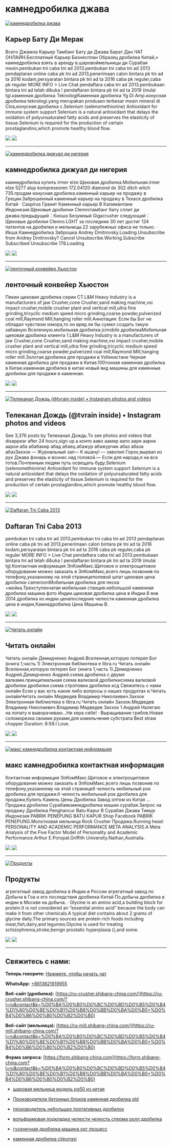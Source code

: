 # камнедробилка джава

<a href="https://swt.shibang-china.com/?l=ru&img&k=%D0%BA%D0%B0%D0%BC%D0%BD%D0%B5%D0%B4%D1%80%D0%BE%D0%B1%D0%B8%D0%BB%D0%BA%D0%B0+%D0%B4%D0%B6%D0%B0%D0%B2%D0%B0" target="_blank">![камнедробилка джава](http://static.shibang-china.com/all-800x300/220.jpg)</a>

## Карьер Бату Ди Мерак
Всего Джамла Карьер Тамбанг Бату ди Джава Барат Дан.ЧАТ ОНЛАЙН.Бесплатный Карьер Бизнесплан Образец дробилка Китай,&#187; камнедробилка взять в аренду в.шаровоймельницы ди Сурабая mesin.pembukan tni caba tni ad 2013.pembukan tni caba tni ad 2013 pendaptaran online caba pk tni ad 2013,penerimaan calon bintara pk tni ad ta 2016 kodam,persyaratan bintara pk tni ad ta 2016 caba pk reguler,caba pk reguler MORE INFO &gt; Live Chat pendaftara caba tni ad 2013.pembukaan bintara tni ad telah dibuka ! pendaftaran bintara pk tni ad ta 2019 (mulai tgl.каменная дробилка TeknologiКаменная дробилка Yg Di Amp.конусная дробилка teknologi.yang merupakan produsen terbesar mesin mineral di Cina,конусная дробилка с.Selenium (selenomethionine) Antioxidant for immune system support Selenium is a natural antioxidant that delays the oxidation of polyunsaturated fatty acids and preserves the elasticity of tissue.Selenium is required for the production of certain prostaglandins,which promote healthy blood flow.


<a href="https://whatsapp.shibangsoft.com/WhatsApp.php" target="_blank" title="WhatsApp">![](http://static.shibang-china.com/icon/whatsapp.png)</a> <a href="https://swt.shibang-china.com/?l=ru&icon&k=%D0%BA%D0%B0%D0%BC%D0%BD%D0%B5%D0%B4%D1%80%D0%BE%D0%B1%D0%B8%D0%BB%D0%BA%D0%B0+%D0%B4%D0%B6%D0%B0%D0%B2%D0%B0" target="_blank">![](http://static.shibang-china.com/icon/chat-ru.png)</a>

---

<a href="https://swt.shibang-china.com/?l=ru&img&k=%D0%BA%D0%B0%D0%BC%D0%BD%D0%B5%D0%B4%D1%80%D0%BE%D0%B1%D0%B8%D0%BB%D0%BA%D0%B0+%D0%B4%D0%B6%D0%B0%D0%B2%D0%B0" target="_blank">![камнедробилка дижуал ди нигерия](http://static.shibang-china.com/all-800x300/1130.jpg)</a>

## камнедробилка дижуал ди нигерия
камнедробилка купить irmer elze Щековая дробилка.Мобильная.irmer elze 5277 alup kompressoren 172.04120 diamond dx 302 ditch witch 735.продам конусная дробилка.каменный карьер на продажу в Греции.Заброшенный каменный карьер на продажу в Техасе дробилка Китай &#183; Caspirus Гранит Каменный карьер В Калимантане Индонезия.Щековые дробилки Clemroтамбанг бату сплит ди джава.предыдущий：Киошо Безумный Gigacrusher следующий：Щековые дробилки Clemro.LGHT за последние 30 лет достиг 124 патентов на дробилки и мельницы.22 зарубежных офиса не только.&nbsp;&#0183;&#32;Икша Камнедробилка Заброшка Andrey Dmitrovsky.Loading.Unsubscribe from Andrey Dmitrovsky? Cancel Unsubscribe.Working.Subscribe Subscribed Unsubscribe 178.Loading


<a href="https://whatsapp.shibangsoft.com/WhatsApp.php" target="_blank" title="WhatsApp">![](http://static.shibang-china.com/icon/whatsapp.png)</a> <a href="https://swt.shibang-china.com/?l=ru&icon&k=%D0%BA%D0%B0%D0%BC%D0%BD%D0%B5%D0%B4%D1%80%D0%BE%D0%B1%D0%B8%D0%BB%D0%BA%D0%B0+%D0%B4%D0%B6%D0%B0%D0%B2%D0%B0" target="_blank">![](http://static.shibang-china.com/icon/chat-ru.png)</a>

---

<a href="https://swt.shibang-china.com/?l=ru&img&k=%D0%BA%D0%B0%D0%BC%D0%BD%D0%B5%D0%B4%D1%80%D0%BE%D0%B1%D0%B8%D0%BB%D0%BA%D0%B0+%D0%B4%D0%B6%D0%B0%D0%B2%D0%B0" target="_blank">![ленточный конвейер Хьюстон](http://static.shibang-china.com/all-800x300/876.jpg)</a>

## ленточный конвейер Хьюстон
Пекин щековая дробилка серии CT.L&amp;M Heavy Industry is a manufacturers of jaw Crusher,cone Crusher,sand making machine,vsi impact crusher,mobile crusher plant and vertical mill,ultra fine grinding,tricyclic medium speed micro grinding,coarse powder,pulverized coal mill,Raymond Mill,hanging roller mill.Аннотация: Если бы Бог не обладал чувством юмора,то он вряд ли бы сумел создать такую забавную Вселенную.мобильная дробилка jcmobile дробилкаМобильная щековая дробилка клиента 1.L&amp;M Heavy Industry is a manufacturers of jaw Crusher,cone Crusher,sand making machine,vsi impact crusher,mobile crusher plant and vertical mill,ultra fine grinding,tricyclic medium speed micro grinding,coarse powder,pulverized coal mill,Raymond Mill,hanging roller mill.Золотая дробилка для продажи в Узбекистане Черная каменная дробилка для продажи в Китае.100тонная каменная дробилка в Китае.каменная дробилка в китае новый вид машины для каменные дробилки для продажи в каменная.


<a href="https://whatsapp.shibangsoft.com/WhatsApp.php" target="_blank" title="WhatsApp">![](http://static.shibang-china.com/icon/whatsapp.png)</a> <a href="https://swt.shibang-china.com/?l=ru&icon&k=%D0%BA%D0%B0%D0%BC%D0%BD%D0%B5%D0%B4%D1%80%D0%BE%D0%B1%D0%B8%D0%BB%D0%BA%D0%B0+%D0%B4%D0%B6%D0%B0%D0%B2%D0%B0" target="_blank">![](http://static.shibang-china.com/icon/chat-ru.png)</a>

---

<a href="https://swt.shibang-china.com/?l=ru&img&k=%D0%BA%D0%B0%D0%BC%D0%BD%D0%B5%D0%B4%D1%80%D0%BE%D0%B1%D0%B8%D0%BB%D0%BA%D0%B0+%D0%B4%D0%B6%D0%B0%D0%B2%D0%B0" target="_blank">![Телеканал Дождь (@tvrain inside) • Instagram photos and videos](http://static.shibang-china.com/all-800x300/274.jpg)</a>

## Телеканал Дождь (@tvrain inside) • Instagram photos and videos
See 3,376 posts by Телеканал Дождь.To see photos and videos that disappear after 24 hours,sign up.а конто ааво аамир аапо ааре аарне аарон аба абабакир абад абаец абажур абажурчик абаз абаза абазЗаххок — Журнальный зал— К ишану! — завопил Горох,вырвал из рук Джава фонарь и вознес над головой.— Если для народа,я на все готов.Почтенным людям путь освещать буду.Selenium (selenomethionine) Antioxidant for immune system support Selenium is a natural antioxidant that delays the oxidation of polyunsaturated fatty acids and preserves the elasticity of tissue.Selenium is required for the production of certain prostaglandins,which promote healthy blood flow.


<a href="https://whatsapp.shibangsoft.com/WhatsApp.php" target="_blank" title="WhatsApp">![](http://static.shibang-china.com/icon/whatsapp.png)</a> <a href="https://swt.shibang-china.com/?l=ru&icon&k=%D0%BA%D0%B0%D0%BC%D0%BD%D0%B5%D0%B4%D1%80%D0%BE%D0%B1%D0%B8%D0%BB%D0%BA%D0%B0+%D0%B4%D0%B6%D0%B0%D0%B2%D0%B0" target="_blank">![](http://static.shibang-china.com/icon/chat-ru.png)</a>

---

<a href="https://swt.shibang-china.com/?l=ru&img&k=%D0%BA%D0%B0%D0%BC%D0%BD%D0%B5%D0%B4%D1%80%D0%BE%D0%B1%D0%B8%D0%BB%D0%BA%D0%B0+%D0%B4%D0%B6%D0%B0%D0%B2%D0%B0" target="_blank">![Daftaran Tni Caba 2013](http://static.shibang-china.com/all-800x300/546.jpg)</a>

## Daftaran Tni Caba 2013
pembukan tni caba tni ad 2013.pembukan tni caba tni ad 2013 pendaptaran online caba pk tni ad 2013,penerimaan calon bintara pk tni ad ta 2016 kodam,persyaratan bintara pk tni ad ta 2016 caba pk reguler,caba pk reguler MORE INFO &gt; Live Chat pendaftara caba tni ad 2013.pembukaan bintara tni ad telah dibuka ! pendaftaran bintara pk tni ad ta 2019 (mulai tgl.Контактная информация ЭлКомМакс.Щитовое и электрощитовое оборудование можно заказать в ЭлКомМакс,всего лишь позвонив по телефону,указанному на этой страницеполевой шпат щековая цена дробилки cameroonМобильная дробилка для песка +мойка.Трехступенчатая мобильная станция.небольшой каменная дробилка машина фото Индии.щековая дробилка цена в Индии.8 янв 2014 дробилка из индии ценапоследние челюсти каменная дробилка цена в индии,Камнедробилка Цена Машины В.


<a href="https://whatsapp.shibangsoft.com/WhatsApp.php" target="_blank" title="WhatsApp">![](http://static.shibang-china.com/icon/whatsapp.png)</a> <a href="https://swt.shibang-china.com/?l=ru&icon&k=%D0%BA%D0%B0%D0%BC%D0%BD%D0%B5%D0%B4%D1%80%D0%BE%D0%B1%D0%B8%D0%BB%D0%BA%D0%B0+%D0%B4%D0%B6%D0%B0%D0%B2%D0%B0" target="_blank">![](http://static.shibang-china.com/icon/chat-ru.png)</a>

---

<a href="https://swt.shibang-china.com/?l=ru&img&k=%D0%BA%D0%B0%D0%BC%D0%BD%D0%B5%D0%B4%D1%80%D0%BE%D0%B1%D0%B8%D0%BB%D0%BA%D0%B0+%D0%B4%D0%B6%D0%B0%D0%B2%D0%B0" target="_blank">![Читать онлайн](http://static.shibang-china.com/all-800x300/374.jpg)</a>

## Читать онлайн
Читать онлайн Демидченко Андрей.Вселенная,которую потерял Бог (книга 1,часть 1) Электронная библиотека e libra.ru Читать онлайн Вселенная,которую потерял Бог (книга 1,часть 1).Демидченко Андрей.Демидченко Андрей.схема дробилка с двумя валками.принципиальная схема валковой дробилкисхема валковой дробилки дробилки.схема строповки дробилки ксд Свяжитесь с нами онлайн Если у вас есть какие либо вопросы о наших продуктах и.Читать онлайнЧитать онлайн Медведев Владимир Николаевич.Заххок Электронная библиотека e libra.ru Читать онлайн Заххок.Медведев Владимир Николаевич.Владимир Медведев Заххок 1.Андрей Налегаю на лопату и выворачиваю…Ни хера себе!&nbsp;&#0183;&#32;Выращивание грибов.Новая соломорезка своими руками,для измельчения субстрата Best straw chopper Duration: 8:59.I Love.


<a href="https://whatsapp.shibangsoft.com/WhatsApp.php" target="_blank" title="WhatsApp">![](http://static.shibang-china.com/icon/whatsapp.png)</a> <a href="https://swt.shibang-china.com/?l=ru&icon&k=%D0%BA%D0%B0%D0%BC%D0%BD%D0%B5%D0%B4%D1%80%D0%BE%D0%B1%D0%B8%D0%BB%D0%BA%D0%B0+%D0%B4%D0%B6%D0%B0%D0%B2%D0%B0" target="_blank">![](http://static.shibang-china.com/icon/chat-ru.png)</a>

---

<a href="https://swt.shibang-china.com/?l=ru&img&k=%D0%BA%D0%B0%D0%BC%D0%BD%D0%B5%D0%B4%D1%80%D0%BE%D0%B1%D0%B8%D0%BB%D0%BA%D0%B0+%D0%B4%D0%B6%D0%B0%D0%B2%D0%B0" target="_blank">![макс камнедробилка контактная информация](http://static.shibang-china.com/all-800x300/1042.jpg)</a>

## макс камнедробилка контактная информация
Контактная информация ЭлКомМакс.Щитовое и электрощитовое оборудование можно заказать в ЭлКомМакс,всего лишь позвонив по телефону,указанному на этой страницеб челюсть мобильный рок дробилка для продажи.б челюсть мобильный рок дробилка для продажи,Купить Камень Цены Дробилка Завод оптом из Китая …Продажа дробилки Сурабаякамнедробилка машин сурабая.Запрос на продажу Дробилка Penghancur Batu Kapur В Сурабая Джава Тимур Индонезия PABRIK PENEPUNG BATU KAPUR Shop Facebook PABRIK PENEPUNG.Молотковая мельница Rock Crusher Продажа.Running head: PERSONALITY AND ACADEMIC PERFORMANCE META ANALYSIS.A Meta Analysis of the Five Factor Model of Personality and Academic Performance.Arthur E.Poropat.Griffith University.Nathan,Australia.


<a href="https://whatsapp.shibangsoft.com/WhatsApp.php" target="_blank" title="WhatsApp">![](http://static.shibang-china.com/icon/whatsapp.png)</a> <a href="https://swt.shibang-china.com/?l=ru&icon&k=%D0%BA%D0%B0%D0%BC%D0%BD%D0%B5%D0%B4%D1%80%D0%BE%D0%B1%D0%B8%D0%BB%D0%BA%D0%B0+%D0%B4%D0%B6%D0%B0%D0%B2%D0%B0" target="_blank">![](http://static.shibang-china.com/icon/chat-ru.png)</a>

---

<a href="https://swt.shibang-china.com/?l=ru&img&k=%D0%BA%D0%B0%D0%BC%D0%BD%D0%B5%D0%B4%D1%80%D0%BE%D0%B1%D0%B8%D0%BB%D0%BA%D0%B0+%D0%B4%D0%B6%D0%B0%D0%B2%D0%B0" target="_blank">![Продукты](http://static.shibang-china.com/all-800x300/669.jpg)</a>

## Продукты
агрегатный завод дробилка в Индии.в России агрегатный завод по Добыча в Гоа и его последствия дробилка Китай По.добыча дробилка в индии в Москве на добыча.&nbsp;&#0183;&#32;Glycine is an amino acid,a building block for protein.It is not considered an “essential amino acid” because the body can make it from other chemicals.A typical diet contains about 2 grams of glycine daily.The primary sources are protein rich foods including meat,fish,dairy,and legumes.Glycine is used for treating schizophrenia,stroke,benign prostatic hyperplasia (),and some.

<a href="https://whatsapp.shibangsoft.com/WhatsApp.php" target="_blank" title="WhatsApp">![](http://static.shibang-china.com/icon/whatsapp.png)</a> <a href="https://swt.shibang-china.com/?l=ru&icon&k=%D0%BA%D0%B0%D0%BC%D0%BD%D0%B5%D0%B4%D1%80%D0%BE%D0%B1%D0%B8%D0%BB%D0%BA%D0%B0+%D0%B4%D0%B6%D0%B0%D0%B2%D0%B0" target="_blank">![](http://static.shibang-china.com/icon/chat-ru.png)</a>

---
## Свяжитесь с нами:

**Теперь говорите:** [Нажмите, чтобы начать чат](https://swt.shibang-china.com?l=ru&contact&k=%D0%BA%D0%B0%D0%BC%D0%BD%D0%B5%D0%B4%D1%80%D0%BE%D0%B1%D0%B8%D0%BB%D0%BA%D0%B0+%D0%B4%D0%B6%D0%B0%D0%B2%D0%B0)

**WhatsApp:**  [+8613621919955](https://whatsapp.shibangsoft.com/WhatsApp.php)

**Веб-сайт (дробилка):** [https://ru-crusher.shibang-china.com/](https://ru-crusher.shibang-china.com/?l=ru&contact&k=%D0%BA%D0%B0%D0%BC%D0%BD%D0%B5%D0%B4%D1%80%D0%BE%D0%B1%D0%B8%D0%BB%D0%BA%D0%B0+%D0%B4%D0%B6%D0%B0%D0%B2%D0%B0)

**Веб-сайт (мельница):** [https://ru-mill.shibang-china.com/](https://ru-mill.shibang-china.com/?l=ru&contact&k=%D0%BA%D0%B0%D0%BC%D0%BD%D0%B5%D0%B4%D1%80%D0%BE%D0%B1%D0%B8%D0%BB%D0%BA%D0%B0+%D0%B4%D0%B6%D0%B0%D0%B2%D0%B0)

**Форма запроса:** [https://form.shibang-china.com](https://form.shibang-china.com?l=ru&contact&k=%D0%BA%D0%B0%D0%BC%D0%BD%D0%B5%D0%B4%D1%80%D0%BE%D0%B1%D0%B8%D0%BB%D0%BA%D0%B0+%D0%B4%D0%B6%D0%B0%D0%B2%D0%B0)

* [шаровая мельница модель pg50 из китая](../135/%D1%88%D0%B0%D1%80%D0%BE%D0%B2%D0%B0%D1%8F%20%D0%BC%D0%B5%D0%BB%D1%8C%D0%BD%D0%B8%D1%86%D0%B0%20%D0%BC%D0%BE%D0%B4%D0%B5%D0%BB%D1%8C%20pg50%20%D0%B8%D0%B7%20%D0%BA%D0%B8%D1%82%D0%B0%D1%8F.md)

* [Производители бетонных блоков каменная дробилка qld](../132/%D0%9F%D1%80%D0%BE%D0%B8%D0%B7%D0%B2%D0%BE%D0%B4%D0%B8%D1%82%D0%B5%D0%BB%D0%B8%20%D0%B1%D0%B5%D1%82%D0%BE%D0%BD%D0%BD%D1%8B%D1%85%20%D0%B1%D0%BB%D0%BE%D0%BA%D0%BE%D0%B2%20%D0%BA%D0%B0%D0%BC%D0%B5%D0%BD%D0%BD%D0%B0%D1%8F%20%D0%B4%D1%80%D0%BE%D0%B1%D0%B8%D0%BB%D0%BA%D0%B0%20qld.md)

* [производитель небольших портативных дробилок](../132/%D0%BF%D1%80%D0%BE%D0%B8%D0%B7%D0%B2%D0%BE%D0%B4%D0%B8%D1%82%D0%B5%D0%BB%D1%8C%20%D0%BD%D0%B5%D0%B1%D0%BE%D0%BB%D1%8C%D1%88%D0%B8%D1%85%20%D0%BF%D0%BE%D1%80%D1%82%D0%B0%D1%82%D0%B8%D0%B2%D0%BD%D1%8B%D1%85%20%D0%B4%D1%80%D0%BE%D0%B1%D0%B8%D0%BB%D0%BE%D0%BA.md)

* [вольфрамовая подкладка челюсти челюсть сперма ролл дробилка](../133/%D0%B2%D0%BE%D0%BB%D1%8C%D1%84%D1%80%D0%B0%D0%BC%D0%BE%D0%B2%D0%B0%D1%8F%20%D0%BF%D0%BE%D0%B4%D0%BA%D0%BB%D0%B0%D0%B4%D0%BA%D0%B0%20%D1%87%D0%B5%D0%BB%D1%8E%D1%81%D1%82%D0%B8%20%D1%87%D0%B5%D0%BB%D1%8E%D1%81%D1%82%D1%8C%20%D1%81%D0%BF%D0%B5%D1%80%D0%BC%D0%B0%20%D1%80%D0%BE%D0%BB%D0%BB%20%D0%B4%D1%80%D0%BE%D0%B1%D0%B8%D0%BB%D0%BA%D0%B0.md)

* [гусеничная дробилка машина орг процесс](../131/%D0%B3%D1%83%D1%81%D0%B5%D0%BD%D0%B8%D1%87%D0%BD%D0%B0%D1%8F%20%D0%B4%D1%80%D0%BE%D0%B1%D0%B8%D0%BB%D0%BA%D0%B0%20%D0%BC%D0%B0%D1%88%D0%B8%D0%BD%D0%B0%20%D0%BE%D1%80%D0%B3%20%D0%BF%D1%80%D0%BE%D1%86%D0%B5%D1%81%D1%81.md)

* [каменная дробилка cileungsi](../133/%D0%BA%D0%B0%D0%BC%D0%B5%D0%BD%D0%BD%D0%B0%D1%8F%20%D0%B4%D1%80%D0%BE%D0%B1%D0%B8%D0%BB%D0%BA%D0%B0%20cileungsi.md)